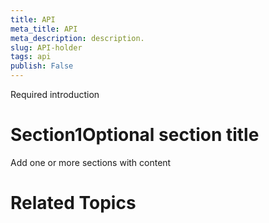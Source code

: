 ```yaml
---
title: API
meta_title: API
meta_description: description.
slug: API-holder
tags: api
publish: False
---
```


Required introduction

# Section1Optional section title

Add one or more sections with content

# Related Topics
